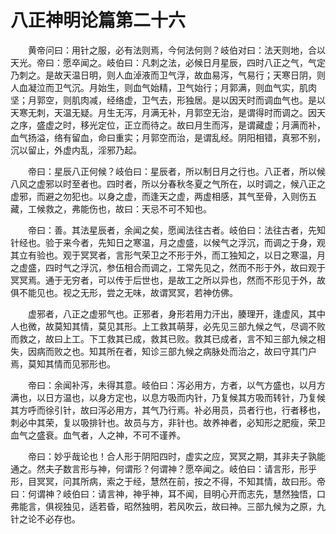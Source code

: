# 八正神明论篇第二十六

　　黄帝问曰：用针之服，必有法则焉，今何法何则？岐伯对曰：法天则地，合以天光。帝曰：愿卒闻之。岐伯曰：凡刺之法，必候日月星辰，四时八正之气，气定乃刺之。是故天温日明，则人血淖液而卫气浮，故血易泻，气易行；天寒日阴，则人血凝泣而卫气沉。月始生，则血气始精，卫气始行；月郭满，则血气实，肌肉坚；月郭空，则肌肉减，经络虚，卫气去，形独居。是以因天时而调血气也。是以天寒无刺，天温无疑。月生无泻，月满无补，月郭空无治，是谓得时而调之。因天之序，盛虚之时，移光定位，正立而待之。故曰月生而泻，是谓藏虚；月满而补，血气扬溢，络有留血，命曰重实；月郭空而治，是谓乱经。阴阳相错，真邪不别，沉以留止，外虚内乱，淫邪乃起。

　　帝曰：星辰八正何候？岐伯曰：星辰者，所以制日月之行也。八正者，所以候八风之虚邪以时至者也。四时者，所以分春秋冬夏之气所在，以时调之，候八正之虚邪，而避之勿犯也。以身之虚，而逢天之虚，两虚相感，其气至骨，入则伤五藏，工候救之，弗能伤也，故曰：天忌不可不知也。

　　帝曰：善。其法星辰者，余闻之矣，愿闻法往古者。岐伯曰：法往古者，先知针经也。验于来今者，先知日之寒温，月之虚盛，以候气之浮沉，而调之于身，观其立有验也。观于冥冥者，言形气荣卫之不形于外，而工独知之，以日之寒温，月之虚盛，四时气之浮沉，参伍相合而调之，工常先见之，然而不形于外，故曰观于冥冥焉。通于无穷者，可以传于后世也，是故工之所以异也，然而不形见于外，故俱不能见也。视之无形，尝之无味，故谓冥冥，若神仿佛。

　　虚邪者，八正之虚邪气也。正邪者，身形若用力汗出，腠理开，逢虚风，其中人也微，故莫知其情，莫见其形。上工救其萌芽，必先见三部九候之气，尽调不败而救之，故曰上工。下工救其已成，救其已败。救其已成者，言不知三部九候之相失，因病而败之也。知其所在者，知诊三部九候之病脉处而治之，故曰守其门户焉，莫知其情而见邪形也。

　　帝曰：余闻补泻，未得其意。岐伯曰：泻必用方，方者，以气方盛也，以月方满也，以日方温也，以身方定也，以息方吸而内针，乃复候其方吸而转针，乃复候其方呼而徐引针，故曰泻必用方，其气乃行焉。补必用员，员者行也，行者移也，刺必中其荣，复以吸排针也。故员与方，非针也。故养神者，必知形之肥瘦，荣卫血气之盛衰。血气者，人之神，不可不谨养。

　　帝曰：妙乎哉论也！合人形于阴阳四时，虚实之应，冥冥之期，其非夫子孰能通之。然夫子数言形与神，何谓形？何谓神？愿卒闻之。岐伯曰：请言形，形乎形，目冥冥，问其所病，索之于经，慧然在前，按之不得，不知其情，故曰形。帝曰：何谓神？岐伯曰：请言神，神乎神，耳不闻，目明心开而志先，慧然独悟，口弗能言，俱视独见，适若昏，昭然独明，若风吹云，故曰神。三部九候为之原，九针之论不必存也。

